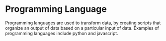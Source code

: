 # Programming Language

Programming languages are used to transform data, by creating scripts that organize an output of data based on a particular input of data. Examples of programming languages include python and javascript.